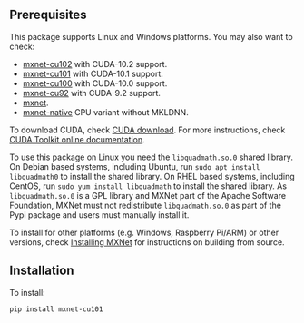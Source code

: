 <!--- Licensed to the Apache Software Foundation (ASF) under one -->
<!--- or more contributor license agreements.  See the NOTICE file -->
<!--- distributed with this work for additional information -->
<!--- regarding copyright ownership.  The ASF licenses this file -->
<!--- to you under the Apache License, Version 2.0 (the -->
<!--- "License"); you may not use this file except in compliance -->
<!--- with the License.  You may obtain a copy of the License at -->

<!---   http://www.apache.org/licenses/LICENSE-2.0 -->

<!--- Unless required by applicable law or agreed to in writing, -->
<!--- software distributed under the License is distributed on an -->
<!--- "AS IS" BASIS, WITHOUT WARRANTIES OR CONDITIONS OF ANY -->
<!--- KIND, either express or implied.  See the License for the -->
<!--- specific language governing permissions and limitations -->
<!--- under the License. -->

Prerequisites
-------------
This package supports Linux and Windows platforms. You may also want to check:
- [mxnet-cu102](https://pypi.python.org/pypi/mxnet-cu102/) with CUDA-10.2 support.
- [mxnet-cu101](https://pypi.python.org/pypi/mxnet-cu101/) with CUDA-10.1 support.
- [mxnet-cu100](https://pypi.python.org/pypi/mxnet-cu100/) with CUDA-10.0 support.
- [mxnet-cu92](https://pypi.python.org/pypi/mxnet-cu92/) with CUDA-9.2 support.
- [mxnet](https://pypi.python.org/pypi/mxnet/).
- [mxnet-native](https://pypi.python.org/pypi/mxnet-native/) CPU variant without MKLDNN.

To download CUDA, check [CUDA download](https://developer.nvidia.com/cuda-downloads). For more instructions, check [CUDA Toolkit online documentation](http://docs.nvidia.com/cuda/index.html).

To use this package on Linux you need the `libquadmath.so.0` shared library. On
Debian based systems, including Ubuntu, run `sudo apt install libquadmath0` to
install the shared library. On RHEL based systems, including CentOS, run `sudo
yum install libquadmath` to install the shared library. As `libquadmath.so.0` is
a GPL library and MXNet part of the Apache Software Foundation, MXNet must not
redistribute `libquadmath.so.0` as part of the Pypi package and users must
manually install it.

To install for other platforms (e.g. Windows, Raspberry Pi/ARM) or other versions, check [Installing MXNet](https://mxnet.incubator.apache.org/versions/master/install/index.html) for instructions on building from source.

Installation
------------
To install:
```bash
pip install mxnet-cu101
```
